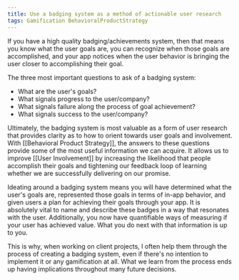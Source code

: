 ```yaml
---
title: Use a badging system as a method of actionable user research
tags: Gamification BehavioralProductStrategy
---
```

If you have a high quality badging/achievements system, then that means you know what the user goals are, you can recognize when those goals are accomplished, and your app notices when the user behavior is bringing the user closer to accomplishing their goal.

The three most important questions to ask of a badging system:
* What are the user's goals?
* What signals progress to the user/company?
* What signals failure along the process of goal achievement?
* What signals success to the user/company?

Ultimately, the badging system is most valuable as a form of user research that provides clarity as to how to orient towards user goals and involvement. With [[Behavioral Product Strategy]], the answers to these questions provide some of the most useful information we can acquire. It allows us to improve [[User Involvement]] by increasing the likelihood that people accomplish their goals and tightening our feedback loop of learning whether we are successfully delivering on our promise.

Ideating around a badging system means you will have determined what the user's goals are, represented those goals in terms of in-app behavior, and given users a plan for achieving their goals through your app. It is absolutely vital to name and describe these badges in a way that resonates with the user. Additionally, you now have quantifiable ways of measuring if your user has achieved value. What you do next with that information is up to you.

This is why, when working on client projects, I often help them through the process of creating a badging system, even if there's no intention to implement it or any gamification at all. What we learn from the process ends up having implications throughout many future decisions.